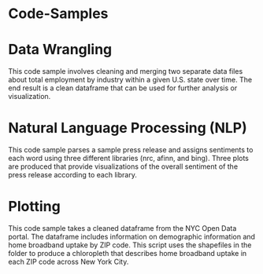 # Code-Samples

# Data Wrangling 
This code sample involves cleaning and merging two separate data files about total employment by industry within a given U.S. state over time. The end result is a clean dataframe that can be used for further analysis or visualization. 

# Natural Language Processing (NLP)
This code sample parses a sample press release and assigns sentiments to each word using three different libraries (nrc, afinn, and bing). Three plots are produced that provide visualizations of the overall sentiment of the press release according to each library. 

# Plotting 
This code sample takes a cleaned dataframe from the NYC Open Data portal. The dataframe includes information on demographic information and home broadband uptake by ZIP code. This script uses the shapefiles in the folder to produce a chloropleth that describes home broadband uptake in each ZIP code across New York City. 
